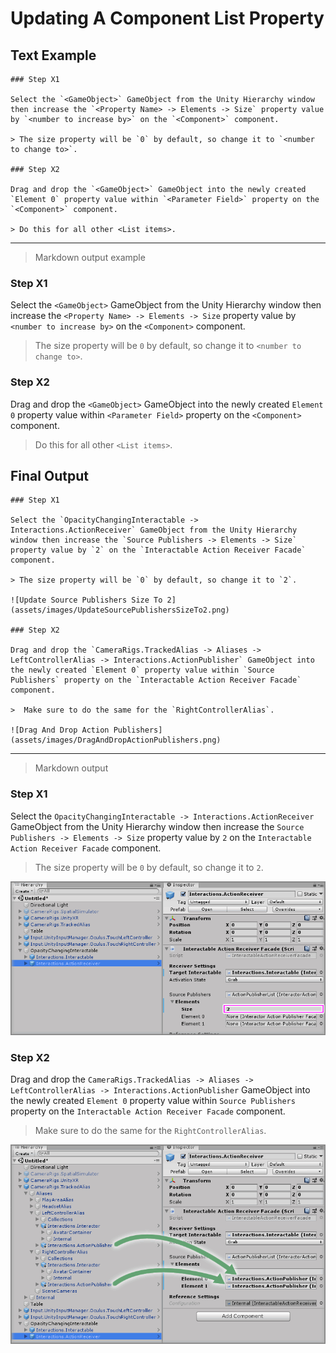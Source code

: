 # Updating A Component List Property

## Text Example

```
### Step X1

Select the `<GameObject>` GameObject from the Unity Hierarchy window then increase the `<Property Name> -> Elements -> Size` property value by `<number to increase by>` on the `<Component>` component.

> The size property will be `0` by default, so change it to `<number to change to>`.

### Step X2

Drag and drop the `<GameObject>` GameObject into the newly created `Element 0` property value within `<Parameter Field>` property on the `<Component>` component.

> Do this for all other <List items>.
```

---

> Markdown output example

### Step X1

Select the `<GameObject>` GameObject from the Unity Hierarchy window then increase the `<Property Name> -> Elements -> Size` property value by `<number to increase by>` on the `<Component>` component.

> The size property will be `0` by default, so change it to `<number to change to>`.

### Step X2

Drag and drop the `<GameObject>` GameObject into the newly created `Element 0` property value within `<Parameter Field>` property on the `<Component>` component.

> Do this for all other `<List items>`.

## Final Output

```
### Step X1

Select the `OpacityChangingInteractable -> Interactions.ActionReceiver` GameObject from the Unity Hierarchy window then increase the `Source Publishers -> Elements -> Size` property value by `2` on the `Interactable Action Receiver Facade` component.

> The size property will be `0` by default, so change it to `2`.

![Update Source Publishers Size To 2](assets/images/UpdateSourcePublishersSizeTo2.png)

### Step X2

Drag and drop the `CameraRigs.TrackedAlias -> Aliases -> LeftControllerAlias -> Interactions.ActionPublisher` GameObject into the newly created `Element 0` property value within `Source Publishers` property on the `Interactable Action Receiver Facade` component.

>  Make sure to do the same for the `RightControllerAlias`.

![Drag And Drop Action Publishers](assets/images/DragAndDropActionPublishers.png)
```

---

> Markdown output

### Step X1

Select the `OpacityChangingInteractable -> Interactions.ActionReceiver` GameObject from the Unity Hierarchy window then increase the `Source Publishers -> Elements -> Size` property value by `2` on the `Interactable Action Receiver Facade` component.

> The size property will be `0` by default, so change it to `2`.

![Update Source Publishers Size To 2](assets/images/UpdateSourcePublishersSizeTo2.png)

### Step X2

Drag and drop the `CameraRigs.TrackedAlias -> Aliases -> LeftControllerAlias -> Interactions.ActionPublisher` GameObject into the newly created `Element 0` property value within `Source Publishers` property on the `Interactable Action Receiver Facade` component.

>  Make sure to do the same for the `RightControllerAlias`.

![Drag And Drop Action Publishers](assets/images/DragAndDropActionPublishers.png)